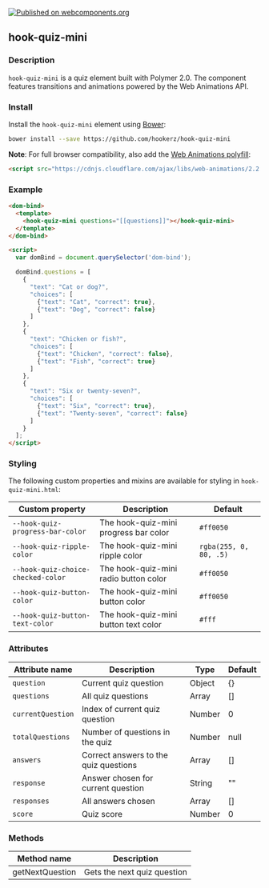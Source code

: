 [![Published on webcomponents.org](https://img.shields.io/badge/webcomponents.org-published-blue.svg)](https://www.webcomponents.org/element/owner/my-element)

## hook-quiz-mini

### Description

`hook-quiz-mini` is a quiz element built with Polymer 2.0. The component features transitions and animations powered by the Web Animations API.

### Install
Install the `hook-quiz-mini` element using [Bower](https://bower.io/):

```sh
bower install --save https://github.com/hookerz/hook-quiz-mini
```

**Note**: For full browser compatibility, also add the [Web Animations polyfill](https://cdnjs.com/libraries/web-animations):

```html
<script src="https://cdnjs.cloudflare.com/ajax/libs/web-animations/2.2.5/web-animations.min.js"></script>
```

### Example

<!--
```
<custom-element-demo>
  <template>
    <script src="../webcomponentsjs/webcomponents-lite.js"></script>
    <link rel="stylesheet" href="https://cdnjs.cloudflare.com/ajax/libs/normalize/3.0.3/normalize.min.css" type="text/css">
    <link rel="import" href="hook-quiz-mini.html">
    <next-code-block></next-code-block>
  </template>
</custom-element-demo>
```
 -->

```html
<dom-bind>
  <template>
    <hook-quiz-mini questions="[[questions]]"></hook-quiz-mini>
  </template>
</dom-bind>

<script>
  var domBind = document.querySelector('dom-bind');

  domBind.questions = [
    {
      "text": "Cat or dog?",
      "choices": [
        {"text": "Cat", "correct": true},
        {"text": "Dog", "correct": false}
      ]
    },
    {
      "text": "Chicken or fish?",
      "choices": [
        {"text": "Chicken", "correct": false},
        {"text": "Fish", "correct": true}
      ]
    },
    {
      "text": "Six or twenty-seven?",
      "choices": [
        {"text": "Six", "correct": true},
        {"text": "Twenty-seven", "correct": false}
      ]
    }
  ];
</script>    
```

### Styling

The following custom properties and mixins are available for styling in `hook-quiz-mini.html`:

| Custom property                    | Description                           | Default                  |
| ---------------------------------- | ------------------------------------- | ------------------------ |
| `--hook-quiz-progress-bar-color`   | The hook-quiz-mini progress bar color | `#ff0050`                |
| `--hook-quiz-ripple-color`         | The hook-quiz-mini ripple color       | `rgba(255, 0, 80, .5)`   |
| `--hook-quiz-choice-checked-color` | The hook-quiz-mini radio button color | `#ff0050`                |
| `--hook-quiz-button-color`         | The hook-quiz-mini button color       | `#ff0050`                |
| `--hook-quiz-button-text-color`    | The hook-quiz-mini button text color  | `#fff`                   |

### Attributes

| Attribute name      | Description                           | Type   | Default    |
| ------------------- | ------------------------------------- | ------ | ---------- |
| `question`          | Current quiz question                 | Object | {}         |
| `questions`         | All quiz questions                    | Array  | []         |
| `currentQuestion`   | Index of current quiz question        | Number | 0          |
| `totalQuestions`    | Number of questions in the quiz       | Number | null       |
| `answers`           | Correct answers to the quiz questions | Array  | []         |
| `response`          | Answer chosen for current question    | String | ""         |
| `responses`         | All answers chosen                    | Array  | []         |
| `score`             | Quiz score                            | Number | 0          |

### Methods

| Method name            | Description                        |
| ---------------------- | ---------------------------------- |
| getNextQuestion        | Gets the next quiz question        |  
